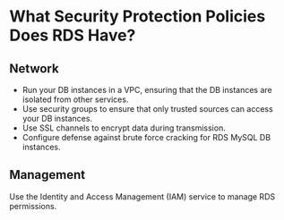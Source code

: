 # What Security Protection Policies Does RDS Have?<a name="rds_faq_0038"></a>

## Network<a name="sd2a09fc3f1fe4f709372d23f9882448f"></a>

-   Run your DB instances in a VPC, ensuring that the DB instances are isolated from other services.
-   Use security groups to ensure that only trusted sources can access your DB instances.
-   Use SSL channels to encrypt data during transmission.
-   Configure defense against brute force cracking for RDS MySQL DB instances.

## Management<a name="s4e513f82bcd3419f83d64f77c1ac99bb"></a>

Use the Identity and Access Management \(IAM\) service to manage RDS permissions.

